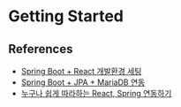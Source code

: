 # Getting Started

## References

* [Spring Boot + React 개발환경 세팅](https://velog.io/@u-nij/Spring-Boot-React.js-%EA%B0%9C%EB%B0%9C%ED%99%98%EA%B2%BD-%EC%84%B8%ED%8C%85)
* [Spring Boot + JPA + MariaDB 연동](https://shxrecord.tisjtory.comj/248)
* [누구나 쉽게 따라하는 React, Spring 연동하기](https://joshua-dev-story.blogspot.com/2020/01/react-spring.html)
